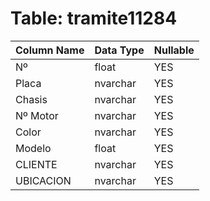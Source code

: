 # Table: tramite11284

| Column Name | Data Type | Nullable |
|-------------|-----------|----------|
| Nº | float | YES |
| Placa | nvarchar | YES |
| Chasis | nvarchar | YES |
| Nº Motor | nvarchar | YES |
| Color | nvarchar | YES |
| Modelo | float | YES |
| CLIENTE | nvarchar | YES |
| UBICACION | nvarchar | YES |
